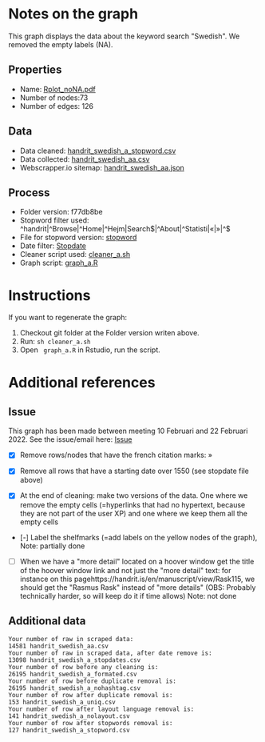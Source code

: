 # Notes on the graph
This graph displays the data about the keyword search "Swedish". We removed the empty labels (NA).

## Properties

- Name: [Rplot_noNA.pdf](https://gitlab.com/mardub/libralinked/-/blob/f77db8be47d3f7ed0eb6d8422a3d4b8d8d5a1adb/Rplot_noNA.pdf)
- Number of nodes:73
- Number of edges: 126

## Data

- Data cleaned: [handrit_swedish_a_stopword.csv](https://gitlab.com/mardub/libralinked/-/blob/f77db8be47d3f7ed0eb6d8422a3d4b8d8d5a1adb/handrit_swedish_a_stopword.csv)
- Data collected: [handrit_swedish_aa.csv](https://gitlab.com/mardub/libralinked/-/blob/f77db8be47d3f7ed0eb6d8422a3d4b8d8d5a1adb/handrit_swedish_aa.csv)
- Webscrapper.io sitemap: [handrit_swedish_aa.json](https://gitlab.com/mardub/libralinked/-/blob/f77db8be47d3f7ed0eb6d8422a3d4b8d8d5a1adb/handrit_swedish_aa.json)

## Process
- Folder version: f77db8be
- Stopword filter used: ^handrit|^Browse|^Home|^Hejm|Search$|^About|^Statisti|«|»|^$
- File for stopword version: [stopword](https://gitlab.com/mardub/libralinked/-/blob/f77db8be47d3f7ed0eb6d8422a3d4b8d8d5a1adb/stopword)
- Date filter: [Stopdate](https://gitlab.com/mardub/libralinked/-/blob/f77db8be47d3f7ed0eb6d8422a3d4b8d8d5a1adb/Stopdate)
- Cleaner script used: [cleaner_a.sh](https://gitlab.com/mardub/libralinked/-/blob/f77db8be47d3f7ed0eb6d8422a3d4b8d8d5a1adb/cleaner_a.sh)
- Graph script: [graph_a.R](https://gitlab.com/mardub/libralinked/-/blob/f77db8be47d3f7ed0eb6d8422a3d4b8d8d5a1adb/graph_a.R)



# Instructions
If you want to regenerate the graph:
1. Checkout git folder at the Folder version writen above.
2. Run:
```sh cleaner_a.sh```
3. Open ``` graph_a.R``` in Rstudio, run the script. 



# Additional references


## Issue
This graph has been made between meeting 10 Februari and 22 Februari 2022. See the issue/email here:
[Issue](https://gitlab.com/mardub/libralinked/-/issues/2)

- [x] Remove rows/nodes that have the french citation marks: »

- [x] Remove all rows that have a starting date over 1550 (see stopdate file above)

- [x] At the end of cleaning: make two versions of the data. One where we remove the empty cells (=hyperlinks that had no hypertext, because they are not part of the user XP) and one where we keep them all the empty cells

- [-] Label the shelfmarks (=add labels on the yellow nodes of the graph), Note: partially done


- [ ] When we have a "more detail" located on a hoover window get the title of the hoover window link and not just the "more detail" text: for instance on this pagehttps://handrit.is/en/manuscript/view/Rask115, we should get the "Rasmus Rask" instead of "more details" (OBS: Probably technically harder, so will keep do it if time allows) Note: not done

## Additional data

```
Your number of raw in scraped data:
14581 handrit_swedish_aa.csv
Your number of raw in scraped data, after date remove is:
13098 handrit_swedish_a_stopdates.csv
Your number of row before any cleaning is:
26195 handrit_swedish_a_formated.csv
Your number of row before duplicate removal is:
26195 handrit_swedish_a_nohashtag.csv
Your number of row after duplicate removal is:
153 handrit_swedish_a_uniq.csv
Your number of row after layout language removal is:
141 handrit_swedish_a_nolayout.csv
Your number of row after stopwords removal is:
127 handrit_swedish_a_stopword.csv

```